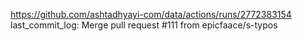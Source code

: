 https://github.com/ashtadhyayi-com/data/actions/runs/2772383154
last_commit_log: Merge pull request #111 from epicfaace/s-typos